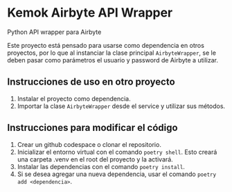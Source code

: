 # Kemok Airbyte API Wrapper

Python API wrapper para Airbyte

Este proyecto está pensado para usarse como dependencia en otros proyectos, por lo que al instanciar la clase principal
`AirbyteWrapper`, se le deben pasar como parámetros el usuario y password de Airbyte a utilizar.

## Instrucciones de uso en otro proyecto
1. Instalar el proyecto como dependencia.
2. Importar la clase `AirbyteWrapper` desde el service y utilizar sus métodos.

## Instrucciones para modificar el código
1. Crear un github codespace o clonar el repositorio.
2. Inicializar el entorno virtual con el comando `poetry shell`. Esto creará una carpeta .venv en el root del proyecto y la activará.
3. Instalar las dependencias con el comando `poetry install`.
4. Si se desea agregar una nueva dependencia, usar el comando `poetry add <dependencia>`.

